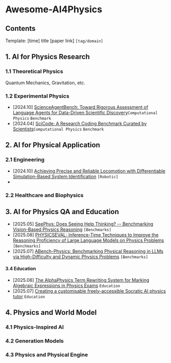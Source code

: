 # Awesome-AI4Physics
## Contents

 Template: [time] title [paper link] `[tag/domain]`

## 1. AI for Physics Research

### 1.1 Theoretical Physics​

Quantum Mechanics, Gravitation, etc.


### 1.2 Experimental Physics​
- [2024.10] [ScienceAgentBench: Toward Rigorous Assessment of Language Agents for Data-Driven Scientific Discovery](https://arxiv.org/pdf/2410.05080)`Computational Physics` `Benchmark`
- [2024.04] [SciCode: A Research Coding Benchmark Curated by Scientists](https://arxiv.org/abs/2407.13168)`Computational Physics` `Benchmark`

## 2. AI for Physical Application

### 2.1 Engineering​
- [2024.10] [Achieving Precise and Reliable Locomotion with Differentiable Simulation-Based System Identification](https://arxiv.org/html/2508.04696v1) `[Robotic]`
- 
### 2.2 Healthcare and Biophysics​


## 3. AI for Physics QA and Education

- [2025.05] [SeePhys: Does Seeing Help Thinking? -- Benchmarking Vision-Based Physics Reasoning](https://arxiv.org/abs/2505.19099) `[Benchmarks]`
- [2025.08] [PHYSICSEVAL: Inference-Time Techniques to Improve the Reasoning Proficiency of Large Language Models on Physics Problems](https://arxiv.org/pdf/2508.00079) `[Benchmarks]`
- [2025.07] [ABench-Physics: Benchmarking Physical Reasoning in LLMs via High-Difficulty and Dynamic Physics Problems](https://arxiv.org/pdf/2507.04766) `[Benchmarks]`


#### 3.4 Education
- [2025.08] [The AlphaPhysics Term Rewriting System for Marking Algebraic Expressions in Physics Exams](https://arxiv.org/pdf/2507.18337) `Education` 
- [2025.07] [Creating a customisable freely-accessible Socratic AI physics tutor](https://arxiv.org/pdf/2507.05795) `Education` 

## 4. Physics and World Model

### 4.1 Physics-Inspired AI​


### 4.2 Generation Models


### 4.3 Physics and Physical Engine
